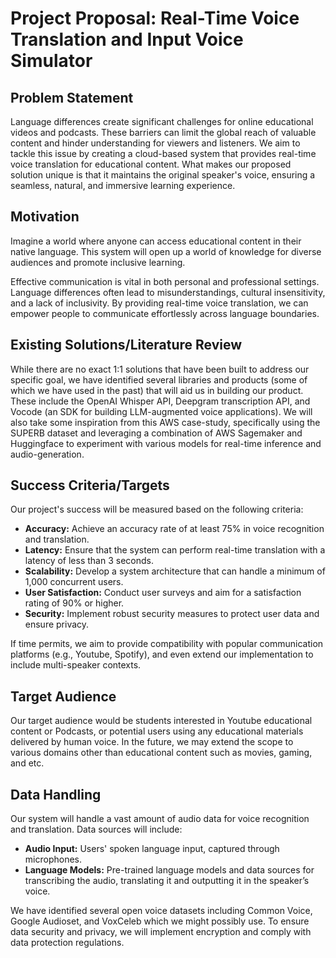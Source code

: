 # Project Proposal: Real-Time Voice Translation and Input Voice Simulator

## Problem Statement

Language differences create significant challenges for online educational videos and podcasts. These barriers can limit the global reach of valuable content and hinder understanding for viewers and listeners. We aim to tackle this issue by creating a cloud-based system that provides real-time voice translation for educational content. What makes our proposed solution unique is that it maintains the original speaker's voice, ensuring a seamless, natural, and immersive learning experience.

## Motivation

Imagine a world where anyone can access educational content in their native language. This system will open up a world of knowledge for diverse audiences and promote inclusive learning.

Effective communication is vital in both personal and professional settings. Language differences often lead to misunderstandings, cultural insensitivity, and a lack of inclusivity. By providing real-time voice translation, we can empower people to communicate effortlessly across language boundaries.

## Existing Solutions/Literature Review

While there are no exact 1:1 solutions that have been built to address our specific goal, we have identified several libraries and products (some of which we have used in the past) that will aid us in building our product. These include the OpenAI Whisper API, Deepgram transcription API, and Vocode (an SDK for building LLM-augmented voice applications). We will also take some inspiration from this AWS case-study, specifically using the SUPERB dataset and leveraging a combination of AWS Sagemaker and Huggingface to experiment with various models for real-time inference and audio-generation. 

## Success Criteria/Targets

Our project's success will be measured based on the following criteria:
- **Accuracy:** Achieve an accuracy rate of at least 75% in voice recognition and translation.
- **Latency:** Ensure that the system can perform real-time translation with a latency of less than 3 seconds.
- **Scalability:** Develop a system architecture that can handle a minimum of 1,000 concurrent users.
- **User Satisfaction:** Conduct user surveys and aim for a satisfaction rating of 90% or higher.
- **Security:** Implement robust security measures to protect user data and ensure privacy.

If time permits, we aim to provide compatibility with popular communication platforms (e.g., Youtube, Spotify), and even extend our implementation to include multi-speaker contexts. 

## Target Audience

Our target audience would be students interested in Youtube educational content or Podcasts, or potential users using any educational materials delivered by human voice. In the future, we may extend the scope to various domains other than educational content such as movies, gaming, and etc.

## Data Handling

Our system will handle a vast amount of audio data for voice recognition and translation. Data sources will include:
- **Audio Input:** Users' spoken language input, captured through microphones.
- **Language Models:** Pre-trained language models and data sources for transcribing the audio, translating it and outputting it in the speaker’s voice.

We have identified several open voice datasets including Common Voice, Google Audioset, and VoxCeleb which we might possibly use.
To ensure data security and privacy, we will implement encryption and comply with data protection regulations.
